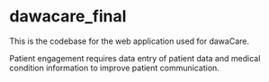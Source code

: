 # dawacare_final

This is the codebase for the web application used for dawaCare.

Patient engagement requires data entry of patient data and medical condition information to improve patient communication.
